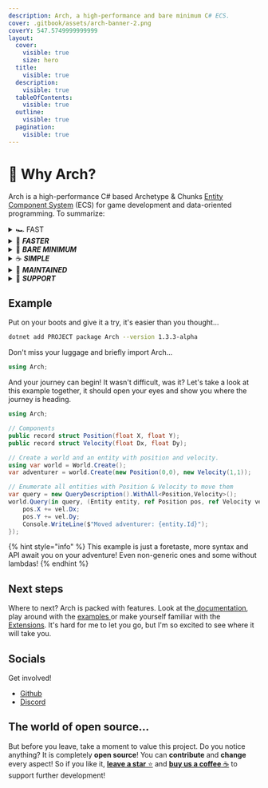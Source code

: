 ```yaml
---
description: Arch, a high-performance and bare minimum C# ECS.
cover: .gitbook/assets/arch-banner-2.png
coverY: 547.5749999999999
layout:
  cover:
    visible: true
    size: hero
  title:
    visible: true
  description:
    visible: true
  tableOfContents:
    visible: true
  outline:
    visible: true
  pagination:
    visible: true
---
```


# 🌄 Why Arch?

Arch is a high-performance C# based Archetype & Chunks [Entity Component System](https://www.wikiwand.com/en/Entity_component_system) (ECS) for game development and data-oriented programming. To summarize:

<details>

<summary>🏎️ FAST </summary>

Best cache efficiency, iteration, and allocation speed. Plays in the same league as C++/Rust ECS Libs!

</details>

<details>

<summary>🚀 <em><strong>FASTER</strong></em></summary>

Arch is on average quite faster than other ECS implemented in C#. Check out this [Benchmark](https://github.com/Doraku/Ecs.CSharp.Benchmark)!

</details>

<details>

<summary>🤏 <em><strong>BARE MINIMUM</strong></em></summary>

Not bloated, it's small and only provides the essentials for you!

</details>

<details>

<summary>☕️ <em><strong>SIMPLE</strong></em> </summary>

Promotes a clean, minimal, and self-explanatory API that is simple by design. Check out the [Wiki](https://github.com/genaray/Arch/wiki)!

</details>

<details>

<summary>💪 <em><strong>MAINTAINED</strong></em> </summary>

It's actively being worked on, maintained, and comes along several [Extensions](https://github.com/genaray/Arch.Extended)!

</details>

<details>

<summary>🚢 <em><strong>SUPPORT</strong></em> </summary>

Supports .NetStandard 2.1, .Net Core 8, and therefore you may use it with Unity, Godot or any other C#-Project!

</details>

## Example <a href="#preparing-for-an-adventure" id="preparing-for-an-adventure"></a>

Put on your boots and give it a try, it's easier than you thought...

```sh
dotnet add PROJECT package Arch --version 1.3.3-alpha
```

Don't miss your luggage and briefly import Arch...

```csharp
using Arch;
```

And your journey can begin! It wasn't difficult, was it? Let's take a look at this example together, it should open your eyes and show you where the journey is heading.

```csharp
using Arch;

// Components
public record struct Position(float X, float Y);
public record struct Velocity(float Dx, float Dy);

// Create a world and an entity with position and velocity.
using var world = World.Create();
var adventurer = world.Create(new Position(0,0), new Velocity(1,1));

// Enumerate all entities with Position & Velocity to move them
var query = new QueryDescription().WithAll<Position,Velocity>();
world.Query(in query, (Entity entity, ref Position pos, ref Velocity vel) => {
    pos.X += vel.Dx;
    pos.Y += vel.Dy;
    Console.WriteLine($"Moved adventurer: {entity.Id}"); 
}); 
```

{% hint style="info" %}
This example is just a foretaste, more syntax and API await you on your adventure! Even non-generic ones and some without lambdas!
{% endhint %}

## Next steps <a href="#setting-off-on-an-odyssey" id="setting-off-on-an-odyssey"></a>

Where to next? Arch is packed with features. Look at the[ documentation](broken-reference), play around with the [examples ](broken-reference)or make yourself familiar with the[ Extensions](broken-reference). It's hard for me to let you go, but I'm so excited to see where it will take you.

## Socials

Get involved!

* [Github](https://github.com/genaray/Arch)
* [Discord](https://discord.gg/htc8tX3NxZ)

## The world of open source...

But before you leave, take a moment to value this project. Do you notice anything? It is completely **open source**! You can **contribute** and **change** every aspect! So if you like it, [**leave a star** ⭐](https://github.com/genaray/Arch) and [**buy us a coffee** ☕](https://github.com/sponsors/genaray) to support further development!
